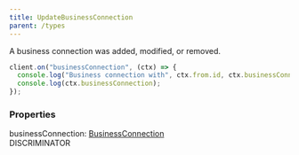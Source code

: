 ```yaml
---
title: UpdateBusinessConnection
parent: /types
---
```


A business connection was added, modified, or removed.

```ts
client.on("businessConnection", (ctx) => {
  console.log("Business connection with", ctx.from.id, ctx.businessConnection.isEnabled ? "created" : "lost");
  console.log(ctx.businessConnection);
});
```

### Properties

<div class="flex flex-col gap-3"><div><div class="flex gap-2"><div class="font-mono p" id="p_businessConnection" data-anchor><span class="font-bold">businessConnection</span><span class="opacity-50">:</span> <a href="/gh/types/businessconnection"  >BusinessConnection</a></div><div class="flex items-center"><div class="bg-dbt px-1.5 rounded-md select-none text-fgt text-[10px]">DISCRIMINATOR</div></div></div></div></div>

